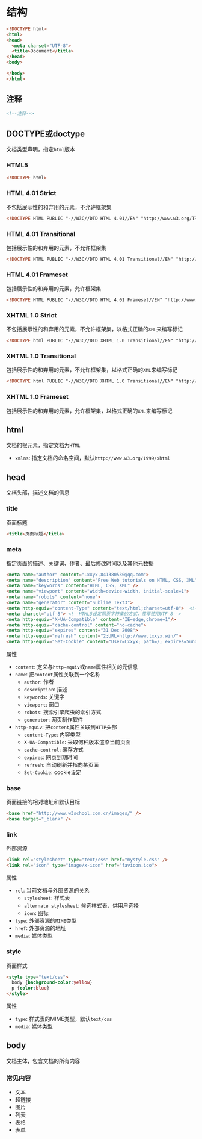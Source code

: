 # 结构

```html
<!DOCTYPE html>
<html>
<head>
  <meta charset="UTF-8">
  <title>Document</title>
</head>
<body>

</body>
</html>
```

## 注释

```html
<!--注释-->
```

## DOCTYPE或doctype

文档类型声明，指定`html`版本

### HTML5

```html
<!DOCTYPE html>
```

### HTML 4.01 Strict

不包括展示性的和弃用的元素，不允许框架集

```html
<!DOCTYPE HTML PUBLIC "-//W3C//DTD HTML 4.01//EN" "http://www.w3.org/TR/html4/strict.dtd">
```

### HTML 4.01 Transitional

包括展示性的和弃用的元素，不允许框架集

```html
<!DOCTYPE HTML PUBLIC "-//W3C//DTD HTML 4.01 Transitional//EN" "http://www.w3.org/TR/html4/loose.dtd">
```

### HTML 4.01 Frameset

包括展示性的和弃用的元素，允许框架集

```html
<!DOCTYPE HTML PUBLIC "-//W3C//DTD HTML 4.01 Frameset//EN" "http://www.w3.org/TR/html4/frameset.dtd">
```

### XHTML 1.0 Strict

不包括展示性的和弃用的元素，不允许框架集，以格式正确的`XML`来编写标记

```html
<!DOCTYPE html PUBLIC "-//W3C//DTD XHTML 1.0 Transitional//EN" "http://www.w3.org/TR/xhtml1/DTD/xhtml1-transitional.dtd">
```

### XHTML 1.0 Transitional

包括展示性的和弃用的元素，不允许框架集，以格式正确的`XML`来编写标记

```html
<!DOCTYPE html PUBLIC "-//W3C//DTD XHTML 1.0 Transitional//EN" "http://www.w3.org/TR/xhtml1/DTD/xhtml1-transitional.dtd">
```

### XHTML 1.0 Frameset

包括展示性的和弃用的元素，允许框架集，以格式正确的`XML`来编写标记

## html

文档的根元素，指定文档为`HTML`

* `xmlns`: 指定文档的命名空间，默认`http://www.w3.org/1999/xhtml`

## head

文档头部，描述文档的信息

### title

页面标题

```html
<title>页面标题</title>
```

### meta

指定页面的描述、关键词、作者、最后修改时间以及其他元数据

```html
<meta name="author" content="Lxxyx,841380530@qq.com">
<meta name="description" content="Free Web tutorials on HTML, CSS, XML" />
<meta name="keywords" content="HTML, CSS, XML" />
<meta name="viewport" content="width=device-width, initial-scale=1">
<meta name="robots" content="none">
<meta name="generator" content="Sublime Text3">
<meta http-equiv="content-Type" content="text/html;charset=utf-8">  <!--旧的HTML，不推荐-->
<meta charset="utf-8"> <!--HTML5设定网页字符集的方式，推荐使用UTF-8-->
<meta http-equiv="X-UA-Compatible" content="IE=edge,chrome=1"/>
<meta http-equiv="cache-control" content="no-cache">
<meta http-equiv="expires" content="31 Dec 2008">
<meta http-equiv="refresh" content="2;URL=http://www.lxxyx.win/">
<meta http-equiv="Set-Cookie" content="User=Lxxyx; path=/; expires=Sunday, 10-Jan-16 10:00:00 GMT">
```

属性

* `content`: 定义与`http-equiv`或`name`属性相关的元信息
* `name`: 把`content`属性关联到一个名称
  * `author`: 作者
  * `description`: 描述
  * `keywords`: 关键字
  * `viewport`: 窗口
  * `robots`: 搜索引擎爬虫的索引方式
  * `generator`: 网页制作软件
* `http-equiv`: 把`content`属性关联到`HTTP`头部
  * `content-Type`: 内容类型
  * `X-UA-Compatible`: 采取何种版本渲染当前页面
  * `cache-control`: 缓存方式
  * `expires`: 网页到期时间
  * `refresh`: 自动刷新并指向某页面
  * `Set-Cookie`: cookie设定

### base

页面链接的相对地址和默认目标

```html
<base href="http://www.w3school.com.cn/images/" />
<base target="_blank" />
```

### link

外部资源

```html
<link rel="stylesheet" type="text/css" href="mystyle.css" />
<link rel="icon" type="image/x-icon" href="favicon.ico">
```

属性

* `rel`: 当前文档与外部资源的关系
  * `stylesheet`: 样式表
  * `alternate stylesheet`: 候选样式表，供用户选择
  * `icon`: 图标
* `type`: 外部资源的`MIME`类型
* `href`: 外部资源的地址
* `media`: 媒体类型

### style

页面样式

```html
<style type="text/css">
  body {background-color:yellow}
  p {color:blue}
</style>
```

属性

* `type`: 样式表的MIME类型，默认`text/css`
* `media`: 媒体类型

## body

文档主体，包含文档的所有内容

### 常见内容

* 文本
* 超链接
* 图片
* 列表
* 表格
* 表单

